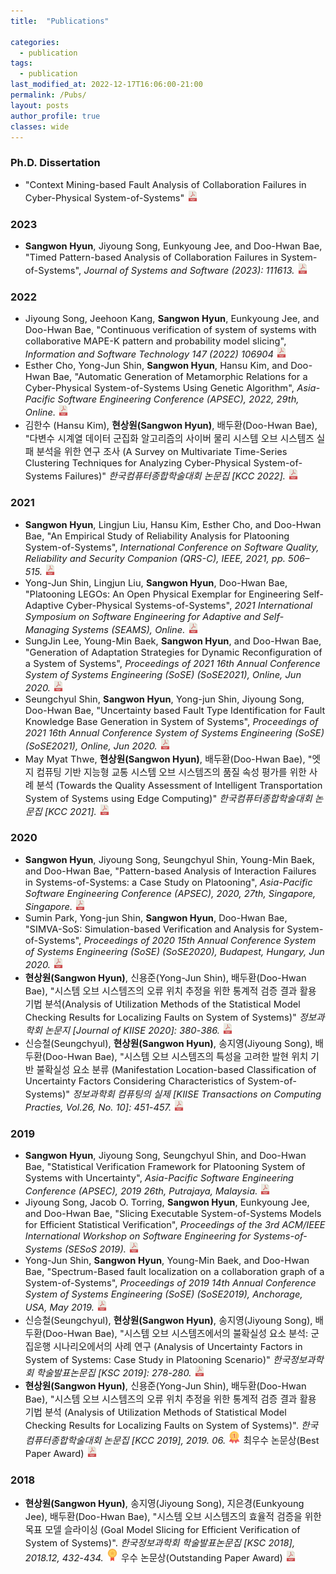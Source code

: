 ```yaml
---
title:  "Publications"

categories:
  - publication
tags:
  - publication
last_modified_at: 2022-12-17T16:06:00-21:00 
permalink: /Pubs/ 
layout: posts
author_profile: true
classes: wide
---
```


### Ph.D. Dissertation
* <span style="font-size:11pt"> "Context Mining-based Fault Analysis of Collaboration Failures in Cyber-Physical System-of-Systems" </span> <a href="/assets/papers/Dissertation.pdf" target="_blank" rel="noopener noreferrer"><img src="/assets/icons/pdf.png" alt="" width="17"></a>

### 2023
* <span style="font-size:11pt"> **Sangwon Hyun**, Jiyoung Song, Eunkyoung Jee, and Doo-Hwan Bae, "Timed Pattern-based Analysis of Collaboration Failures in System-of-Systems", *Journal of Systems and Software (2023): 111613.* </span> <a href="https://www.sciencedirect.com/science/article/pii/S0164121223000080" target="_blank" rel="noopener noreferrer"><img src="/assets/icons/pdf.png" alt="" width="17"></a>

### 2022
* <span style="font-size:11pt"> Jiyoung Song, Jeehoon Kang, **Sangwon Hyun**, Eunkyoung Jee, and Doo-Hwan Bae, "Continuous verification of system of systems with collaborative MAPE-K
pattern and probability model slicing", *Information and Software Technology 147 (2022) 106904* </span> <a href="https://www.sciencedirect.com/science/article/pii/S0950584922000635" target="_blank" rel="noopener noreferrer"><img src="/assets/icons/pdf.png" alt="" width="17"></a>
* <span style="font-size:11pt"> Esther Cho, Yong-Jun Shin, **Sangwon Hyun**, Hansu Kim, and Doo-Hwan Bae, "Automatic Generation of Metamorphic Relations for a Cyber-Physical System-of-Systems Using Genetic Algorithm", *Asia-Pacific Software Engineering Conference (APSEC), 2022, 29th, Online.* </span> <a href="/assets/papers/2022_APSEC.pdf" target="_blank" rel="noopener noreferrer"><img src="/assets/icons/pdf.png" alt="" width="17"></a>
* <span style="font-size:11pt"> 김한수 (Hansu Kim), **현상원(Sangwon Hyun)**, 배두환(Doo-Hwan Bae), "다변수 시계열 데이터 군집화 알고리즘의 사이버 물리 시스템 오브 시스템즈 실패 분석을 위한 연구 조사 (A Survey on Multivariate Time-Series Clustering Techniques for Analyzing Cyber-Physical System-of-Systems Failures)" *한국컴퓨터종합학술대회 논문집 [KCC 2022].* </span> <a href="/assets/papers/2022_KCC.pdf" target="_blank" rel="noopener noreferrer"><img src="/assets/icons/pdf.png" alt="" width="17"></a>

### 2021
* <span style="font-size:11pt"> **Sangwon Hyun**, Lingjun Liu, Hansu Kim, Esther Cho, and Doo-Hwan Bae, "An Empirical Study of Reliability Analysis for Platooning System-of-Systems", *International Conference on Software Quality, Reliability and Security Companion (QRS-C), IEEE, 2021, pp. 506–515.* </span> <a href="/assets/papers/2021_QRS-C.pdf" target="_blank" rel="noopener noreferrer"><img src="/assets/icons/pdf.png" alt="" width="17"></a>
* <span style="font-size:11pt"> Yong-Jun Shin, Lingjun Liu, **Sangwon Hyun**, Doo-Hwan Bae, "Platooning LEGOs: An Open Physical Exemplar for Engineering Self-Adaptive Cyber-Physical Systems-of-Systems", *2021 International Symposium on Software Engineering for Adaptive and Self-Managing Systems (SEAMS), Online.* </span> <a href="/assets/papers/SEAMS2021_Platooning LEGOs.pdf" target="_blank" rel="noopener noreferrer"><img src="/assets/icons/pdf.png" alt="" width="17"></a>
* <span style="font-size:11pt"> SungJin Lee, Young-Min Baek, **Sangwon Hyun**, and Doo-Hwan Bae, "Generation of Adaptation Strategies for Dynamic Reconfiguration of a System of Systems", *Proceedings of 2021 16th Annual Conference System of Systems Engineering (SoSE) (SoSE2021), Online, Jun 2020.* </span> <a href="/assets/papers/SoSE2021.pdf" target="_blank" rel="noopener noreferrer"><img src="/assets/icons/pdf.png" alt="" width="17"></a>
* <span style="font-size:11pt"> Seungchyul Shin, **Sangwon Hyun**, Yong-jun Shin, Jiyoung Song, Doo-Hwan Bae, "Uncertainty based Fault Type Identification for Fault Knowledge Base Generation in System of Systems", *Proceedings of 2021 16th Annual Conference System of Systems Engineering (SoSE) (SoSE2021), Online, Jun 2020.* </span> <a href="/assets/papers/SoSE2021_Uncertainty.pdf" target="_blank" rel="noopener noreferrer"><img src="/assets/icons/pdf.png" alt="" width="17"></a>
* <span style="font-size:11pt"> May Myat Thwe, **현상원(Sangwon Hyun)**, 배두환(Doo-Hwan Bae), "엣지 컴퓨팅 기반 지능형 교통 시스템 오브 시스템즈의 품질 속성 평가를 위한 사례 분석 (Towards the Quality Assessment of Intelligent Transportation System of Systems using Edge Computing)" *한국컴퓨터종합학술대회 논문집 [KCC 2021].* </span> <a href="/assets/papers/KCC2021.pdf" target="_blank" rel="noopener noreferrer"><img src="/assets/icons/pdf.png" alt="" width="17"></a>  

### 2020
* <span style="font-size:11pt"> **Sangwon Hyun**, Jiyoung Song, Seungchyul Shin, Young-Min Baek, and Doo-Hwan Bae, "Pattern-based Analysis of Interaction Failures in
Systems-of-Systems: a Case Study on Platooning", *Asia-Pacific Software Engineering Conference (APSEC), 2020, 27th, Singapore, Singapore.* </span> <a href="/assets/papers/APSEC2020_Pattern-based.pdf" target="_blank" rel="noopener noreferrer"><img src="/assets/icons/pdf.png" alt="" width="17"></a>
* <span style="font-size:11pt"> Sumin Park, Yong-jun Shin, **Sangwon Hyun**, Doo-Hwan Bae, "SIMVA-SoS: Simulation-based Verification and
Analysis for System-of-Systems", *Proceedings of 2020 15th Annual Conference System of Systems Engineering (SoSE) (SoSE2020), Budapest, Hungary, Jun 2020.* </span> <a href="/assets/papers/SoSE2020_SIMVA-SoS.pdf" target="_blank" rel="noopener noreferrer"><img src="/assets/icons/pdf.png" alt="" width="17"></a>
* <span style="font-size:11pt"> **현상원(Sangwon Hyun)**, 신용준(Yong-Jun Shin), 배두환(Doo-Hwan Bae), "시스템 오브 시스템즈의 오류 위치 추정을 위한 통계적 검증 결과 활용 기법 분석(Analysis of Utilization Methods of the Statistical Model Checking Results for Localizing Faults on System of Systems)" *정보과학회 논문지 [Journal of KIISE 2020]: 380-386.* </span> <a href="/assets/papers/JoK2020.pdf" target="_blank" rel="noopener noreferrer"><img src="/assets/icons/pdf.png" alt="" width="17"></a>
* <span style="font-size:11pt"> 신승철(Seungchyul), **현상원(Sangwon Hyun)**, 송지영(Jiyoung Song), 배두환(Doo-Hwan Bae), "시스템 오브 시스템즈의 특성을 고려한 발현 위치 기반 불확실성 요소 분류 (Manifestation Location-based Classification of Uncertainty Factors Considering Characteristics of System-of-Systems)" *정보과학회 컴퓨팅의 실제 [KIISE Transactions on Computing Practies, Vol.26, No. 10]: 451-457.* </span> <a href="/assets/papers/KTCP2020.pdf" target="_blank" rel="noopener noreferrer"><img src="/assets/icons/pdf.png" alt="" width="17"></a>

### 2019
* <span style="font-size:11pt"> **Sangwon Hyun**, Jiyoung Song, Seungchyul Shin, and Doo-Hwan Bae, "Statistical Verification Framework for Platooning System of Systems with Uncertainty", *Asia-Pacific Software Engineering Conference (APSEC), 2019 26th, Putrajaya, Malaysia.* </span> <a href="/assets/papers/APSEC2019.pdf" target="_blank" rel="noopener noreferrer"><img src="/assets/icons/pdf.png" alt="" width="17"></a> 
* <span style="font-size:11pt"> Jiyoung Song, Jacob O. Torring, **Sangwon Hyun**, Eunkyoung Jee, and Doo-Hwan Bae, "Slicing Executable System-of-Systems Models for Efficient Statistical Verification", *Proceedings of the 3rd ACM/IEEE International Workshop on Software Engineering for Systems-of-Systems (SESoS 2019).* </span> <a href="/assets/papers/SESoS2019.pdf" target="_blank" rel="noopener noreferrer"><img src="/assets/icons/pdf.png" alt="" width="17"></a>  
* <span style="font-size:11pt"> Yong-Jun Shin, **Sangwon Hyun**, Young-Min Baek, and Doo-Hwan Bae, "Spectrum-Based fault localization on a collaboration graph of a System-of-Systems", *Proceedings of  2019 14th Annual Conference System of Systems Engineering (SoSE) (SoSE2019), Anchorage, USA, May 2019.* </span> <a href="/assets/papers/SoSE2019.pdf" target="_blank" rel="noopener noreferrer"><img src="/assets/icons/pdf.png" alt="" width="17"></a>
* <span style="font-size:11pt"> 신승철(Seungchyul), **현상원(Sangwon Hyun)**, 송지영(Jiyoung Song), 배두환(Doo-Hwan Bae), "시스템 오브 시스템즈에서의 불확실성 요소 분석: 군집운행 시나리오에서의 사례 연구 (Analysis of Uncertainty Factors in System of Systems: Case Study in Platooning Scenario)" *한국정보과학회 학술발표논문집 [KSC 2019]: 278-280.* </span> <a href="/assets/papers/ksc2019.pdf" target="_blank" rel="noopener noreferrer"><img src="/assets/icons/pdf.png" alt="" width="17"></a>  
* <span style="font-size:11pt"> **현상원(Sangwon Hyun)**, 신용준(Yong-Jun Shin), 배두환(Doo-Hwan Bae), "시스템 오브 시스템즈의 오류 위치 추정을 위한 통계적 검증 결과 활용 기법 분석 (Analysis of Utilization Methods of Statistical Model Checking Results for Localizing Faults on System of Systems)". *한국컴퓨터종합학술대회 논문집 [KCC 2019], 2019. 06.* <img src="/assets/icons/gold-medal.png" width="20"> 최우수 논문상(Best Paper Award) </span> <a href="/assets/papers/kcc2019.pdf" target="_blank" rel="noopener noreferrer"><img src="/assets/icons/pdf.png" alt="" width="17"></a> 

### 2018
* <span style="font-size:11pt"> **현상원(Sangwon Hyun)**, 송지영(Jiyoung Song), 지은경(Eunkyoung Jee), 배두환(Doo-Hwan Bae), "시스템 오브 시스템즈의 효율적 검증을 위한 목표 모델 슬라이싱 (Goal Model Slicing for Efficient Verification of System of Systems)". *한국정보과학회 학술발표논문집 [KSC 2018], 2018.12, 432-434.* <img src="/assets/icons/medal.png" width="20"> 우수 논문상(Outstanding Paper Award) </span> <a href="/assets/papers/ksc2018.pdf" target="_blank" rel="noopener noreferrer"><img src="/assets/icons/pdf.png" alt="" width="17"></a>  
